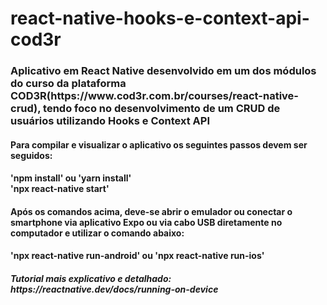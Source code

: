 # react-native-hooks-e-context-api-cod3r
<h3>Aplicativo em React Native desenvolvido em um dos módulos do curso da plataforma COD3R(https://www.cod3r.com.br/courses/react-native-crud), tendo foco no desenvolvimento de um CRUD de usuários utilizando Hooks e Context API</h3>

<h4>Para compilar e visualizar o aplicativo os seguintes passos devem ser seguidos:<h4>
<p>
  'npm install' ou 'yarn install'</br>
'npx react-native start'</br>
  </p>

<h4>Após os comandos acima, deve-se abrir o emulador ou conectar o smartphone via aplicativo Expo ou via cabo USB diretamente no computador e utilizar o comando abaixo:<h4>
  <p>'npx react-native run-android' ou 'npx react-native run-ios'</p>

  <h5>Tutorial mais explicativo e detalhado: https://reactnative.dev/docs/running-on-device</h5>
